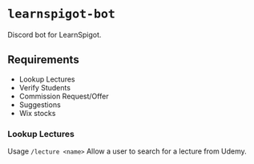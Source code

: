 # `learnspigot-bot`
Discord bot for LearnSpigot.

## Requirements
- Lookup Lectures
- Verify Students
- Commission Request/Offer
- Suggestions
- Wix stocks

### Lookup Lectures
Usage `/lecture <name>`
Allow a user to search for a lecture from Udemy.
